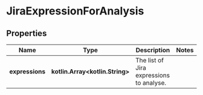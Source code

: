 
# JiraExpressionForAnalysis

## Properties
Name | Type | Description | Notes
------------ | ------------- | ------------- | -------------
**expressions** | **kotlin.Array&lt;kotlin.String&gt;** | The list of Jira expressions to analyse. | 



